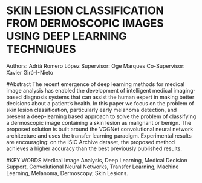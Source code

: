 # SKIN LESION CLASSIFICATION FROM DERMOSCOPIC IMAGES USING DEEP LEARNING TECHNIQUES

Authors: Adrià Romero López
Supervisor: Oge Marques
Co-Supervisor: Xavier Giró-I-Nieto

#Abstract
The recent emergence of deep learning methods for medical image analysis has enabled the development of intelligent medical imaging-based diagnosis systems that can assist the human expert in making better decisions about a patient’s health. In this paper we focus on the problem of skin lesion classification, particularly early melanoma detection, and present a deep-learning based approach to solve the problem of classifying a dermoscopic image containing a skin lesion as malignant or benign.  The proposed solution is built around the VGGNet convolutional neural network architecture and uses the transfer learning paradigm. Experimental results are encouraging: on the ISIC Archive dataset, the proposed method achieves a higher accuracy than the best previously published results.


#KEY WORDS
Medical Image Analysis, Deep Learning, Medical Decision Support, Convolutional Neural Networks, Transfer Learning, Machine Learning, Melanoma, Dermoscopy, Skin Lesions.
